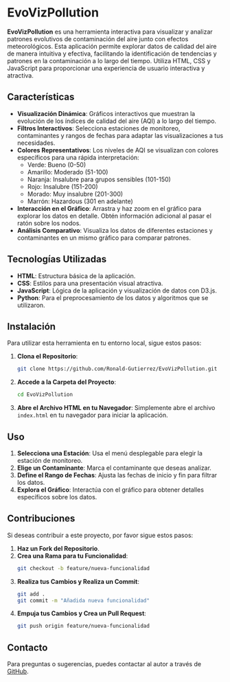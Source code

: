 
# EvoVizPollution

**EvoVizPollution** es una herramienta interactiva para visualizar y analizar patrones evolutivos de contaminación del aire junto con efectos meteorológicos. Esta aplicación permite explorar datos de calidad del aire de manera intuitiva y efectiva, facilitando la identificación de tendencias y patrones en la contaminación a lo largo del tiempo. Utiliza HTML, CSS y JavaScript para proporcionar una experiencia de usuario interactiva y atractiva.

## Características

- **Visualización Dinámica**: Gráficos interactivos que muestran la evolución de los índices de calidad del aire (AQI) a lo largo del tiempo.
- **Filtros Interactivos**: Selecciona estaciones de monitoreo, contaminantes y rangos de fechas para adaptar las visualizaciones a tus necesidades.
- **Colores Representativos**: Los niveles de AQI se visualizan con colores específicos para una rápida interpretación:
  - Verde: Bueno (0-50)
  - Amarillo: Moderado (51-100)
  - Naranja: Insalubre para grupos sensibles (101-150)
  - Rojo: Insalubre (151-200)
  - Morado: Muy insalubre (201-300)
  - Marrón: Hazardous (301 en adelante)
- **Interacción en el Gráfico**: Arrastra y haz zoom en el gráfico para explorar los datos en detalle. Obtén información adicional al pasar el ratón sobre los nodos.
- **Análisis Comparativo**: Visualiza los datos de diferentes estaciones y contaminantes en un mismo gráfico para comparar patrones.

## Tecnologías Utilizadas

- **HTML**: Estructura básica de la aplicación.
- **CSS**: Estilos para una presentación visual atractiva.
- **JavaScript**: Lógica de la aplicación y visualización de datos con D3.js.
- **Python**: Para el preprocesamiento de los datos y algoritmos que se utilizaron.

## Instalación

Para utilizar esta herramienta en tu entorno local, sigue estos pasos:

1. **Clona el Repositorio**:
   ```bash
   git clone https://github.com/Ronald-Gutierrez/EvoVizPollution.git
   ```

2. **Accede a la Carpeta del Proyecto**:
   ```bash
   cd EvoVizPollution
   ```

3. **Abre el Archivo HTML en tu Navegador**:
   Simplemente abre el archivo `index.html` en tu navegador para iniciar la aplicación.

## Uso

1. **Selecciona una Estación**: Usa el menú desplegable para elegir la estación de monitoreo.
2. **Elige un Contaminante**: Marca el contaminante que deseas analizar.
3. **Define el Rango de Fechas**: Ajusta las fechas de inicio y fin para filtrar los datos.
4. **Explora el Gráfico**: Interactúa con el gráfico para obtener detalles específicos sobre los datos.

## Contribuciones

Si deseas contribuir a este proyecto, por favor sigue estos pasos:

1. **Haz un Fork del Repositorio**.
2. **Crea una Rama para tu Funcionalidad**:
   ```bash
   git checkout -b feature/nueva-funcionalidad
   ```
3. **Realiza tus Cambios y Realiza un Commit**:
   ```bash
   git add .
   git commit -m "Añadida nueva funcionalidad"
   ```
4. **Empuja tus Cambios y Crea un Pull Request**:
   ```bash
   git push origin feature/nueva-funcionalidad
   ```

## Contacto

Para preguntas o sugerencias, puedes contactar al autor a través de [GitHub](https://github.com/Ronald-Gutierrez).
